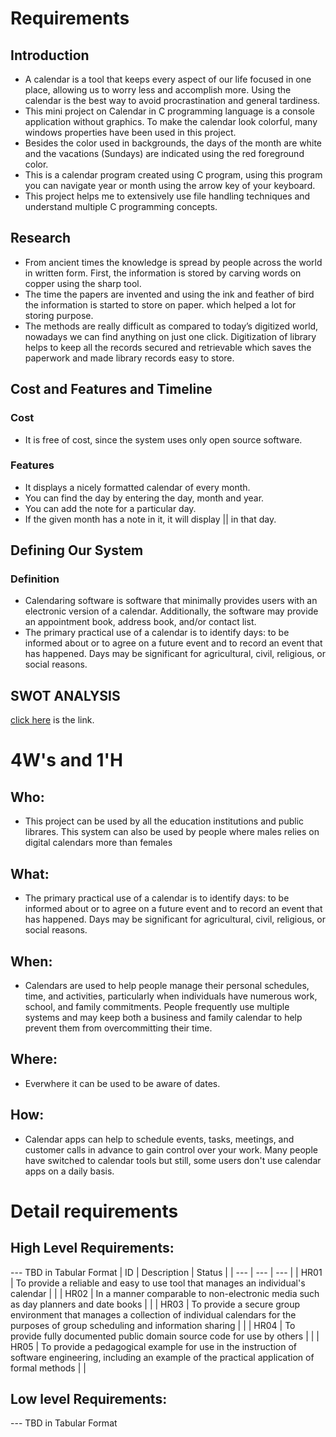 
# Requirements

## Introduction
* A calendar is a tool that keeps every aspect of our life focused in one place, allowing us to worry less and accomplish more. Using the calendar is the best way to avoid procrastination and general tardiness. 
* This mini project on Calendar in C programming language is a console application without graphics. To make the calendar look colorful, many windows properties have been used in this project. 
* Besides the color used in backgrounds, the days of the month are white and the vacations (Sundays) are indicated using the red foreground color.
* This is a calendar program created using C program, using this program you can navigate year or month using the arrow key of your keyboard.
* This project helps me to extensively use file handling techniques and understand multiple C programming concepts.
## Research
* From ancient times the knowledge is spread by people across the world in written form. First, the information is stored by carving words on copper using the sharp tool.
* The time the papers are invented and using the ink and feather of bird the information is started to store on paper. which helped a lot for storing purpose.
* The methods are really difficult as compared to today’s digitized world, nowadays we can find anything on just one click. Digitization of library helps to keep all the records secured and retrievable which saves the paperwork and made library records easy to store.
## Cost and Features and Timeline
### Cost
* It is free of cost, since the system uses only open source software.
### Features
* It displays a nicely formatted calendar of every month.
* You can find the day by entering the day, month and year.
* You can add the note for a particular day.
* If the given month has a note in it, it will display || in that day.
## Defining Our System
### Definition
* Calendaring software is software that minimally provides users with an electronic version of a calendar. Additionally, the software may provide an appointment book, address book, and/or contact list.
* The primary practical use of a calendar is to identify days: to be informed about or to agree on a future event and to record an event that has happened. Days may be significant for agricultural, civil, religious, or social reasons.
## SWOT ANALYSIS
[click here](https://github.com/meghasgowda99/calendar_application_302301/blob/main/1_Requirements/SWOT%20Analysis.png) is the link.
# 4W's and 1'H
## Who:
* This project can be used by all the education institutions and public librares. This system can also be used by people where males relies on digital calendars more than females
## What:
* The primary practical use of a calendar is to identify days: to be informed about or to agree on a future event and to record an event that has happened. Days may be significant for agricultural, civil, religious, or social reasons.
## When:
* Calendars are used to help people manage their personal schedules, time, and activities, particularly when individuals have numerous work, school, and family commitments. People frequently use multiple systems and may keep both a business and family calendar to help prevent them from overcommitting their time.
## Where:
* Everwhere it can be used to be aware of dates.
## How:
* Calendar apps can help to schedule events, tasks, meetings, and customer calls in advance to gain control over your work. Many people have switched to calendar tools but still, some users don't use calendar apps on a daily basis. 
# Detail requirements

## High Level Requirements:
--- TBD in Tabular Format 
| ID | Description | Status |
| --- | --- | --- |
| HR01 | To provide a reliable and easy to use tool that manages an individual's calendar | |
| HR02 | In a manner comparable to non-electronic media such as day planners and date books | |
| HR03 | To provide a secure group environment that manages a collection of individual calendars for the purposes of group scheduling and information sharing | |
| HR04 | To provide fully documented public domain source code for use by others | |
| HR05 | To provide a pedagogical example for use in the instruction of software engineering, including an example of the practical application of formal methods | |

##  Low level Requirements:
--- TBD in Tabular Format 


